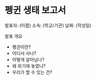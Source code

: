 # 펭귄 생태 보고서
발표자: (이름)
소속: (학교/기관)
날짜: (작성일)

발표 개요
- 펭귄이란?
- 어디서 사나?
- 어떻게 살아남나?
- 왜 위기에 놓였나?
- 우리가 할 수 있는 건?
